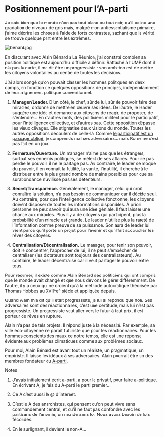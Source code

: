 # Positionnement pour l’A-parti

Je sais bien que le monde n’est pas tout blanc ou tout noir, qu’il existe une gradation de niveaux de gris mais, malgré mon antiessentialisme primaire, j’aime décrire les choses à l’aide de forts contrastes, sachant que la vérité se trouve quelque part entre les extrêmes.

![benard.jpg](https://tcrouzet.com/images_tc/2007/12/benard.jpg)

En discutant avec Alain Bénard à La Réunion, j’ai constaté combien sa position politique est aujourd’hui difficile à définir. Rattaché à l’UMP dont il n’a pas la carte, il me dit être un progressiste : son ambition est de mettre les citoyens volontaires au centre de toutes les décisions.

J’ai alors songé qu’on pouvait classer les hommes politiques en deux camps, en fonction de quelques oppositions de principes, indépendamment de leur alignement politique conventionnel.

1. **Manager/Leader.** D’un côté, le chef, sûr de lui, sûr de pouvoir faire des miracles, ordonne de mettre en œuvre ses idées. De l’autre, le leader suggère une idée et demande aux citoyens de réagir, de proposer, de s’entendre… En d’autres mots, des politiciens militent pour le participatif, pour l’intelligence collective, et d’autres pas. Cette opposition dépasse les vieux clivages. Elle stigmatise deux visions du monde. Toutes les autres oppositions découlent de celle-là. Comme [le participatif est un passage obligé](https://tcrouzet.com/2007/11/29/pourquoi-le-participatif-est-vital/), je comprends mal ses adversaires… mais Rome ne s’est pas fait en un jour.

2. **Fermeture/Ouverture.** Un manager n’aime pas que les étrangers, surtout ses ennemis politiques, se mêlent de ses affaires. Pour ne pas perdre le pouvoir, il ne le partage pas. Au contraire, le leader se moque du pouvoir, il en connait la futilité, la vanité, l’inutilité, il cherche à le distribuer entre le plus grand nombre de mains possibles pour que sa surabondance n’avilisse pas ses détenteurs.

3. **Secret/Transparence.** Généralement, le manager, celui qui croit connaître la solution, n’a pas besoin de communiquer car il décide seul. Au contraire, pour que l’intelligence collective fonctionne, les citoyens doivent disposer de toutes les informations disponibles. À priori personne ne peut savoir qui aura une idée géniale. Il faut laisser une chance aux miracles. Plus il y a de citoyens qui participent, plus la probabilité d’un miracle est grande. Le leader n’utilise plus la rareté de l’information comme preuve de sa puissance. Son aura de leader lui vient parce qu’il porte un projet pour l’avenir et qu’il fait accoucher les rêves des citoyens.

4. **Centralisation/Décentralisation.** Le manager, pour tenir son pouvoir, doit le concentrer, l’approcher de lui, il ne peut s’empêcher de centraliser (les dictateurs sont toujours des centralisateurs). Au contraire, le leader décentralise car il veut partager le pouvoir entre tous.

Pour résumer, il existe comme Alain Bénard des politiciens qui ont compris que le monde avait changé et que nous devions le gérer différemment. De l’autre, il y a ceux qui ne croient qu’à la méthode autocratique théorisée par Thomas Hobbes au XVII^e^ siècle et appliquée depuis.

Quand Alain m’a dit qu’il était progressiste, je lui ai répondu que non. Ses adversaires sont des réactionnaires, c’est une certitude, mais lui n’est pas progressiste. Un progressiste veut aller vers le futur à tout prix, il est porteur de rêves en rupture.

Alain n’a pas de tels projets. Il répond juste à la nécessité. Par exemple, sa ville éco-citoyenne ne parait futuriste que pour les réactionnaires. Pour les hommes conscients des maux de notre temps, elle est une réponse évidente aux problèmes climatiques comme aux problèmes sociaux.

Pour moi, Alain Bénard est avant tout un réaliste, un pragmatique, un empiriste. Il laisse les idéaux à ses adversaires. Alain pourrait être un des membres fondateur du [A-parti](https://tcrouzet.com/2007/11/16/la-ligne-droite-n%e2%80%99est-pas-le-plus-court-chemin/).

Notes

1. J’avais initialement écrit a-parti, a pour le privatif, pour faire a-politique. En écrivant A, je fais du A-parti le parti premier…

2. Ce A c’est aussi le @ d’internet.

3. C’est le A des anarchistes, qui pensent qu’on peut vivre sans commandement central, et qu’il ne faut pas confondre avec les partisans de l’anomie, un monde sans loi. Nous avons besoin de lois fécondes.

4. En le surlignant, il devient le non-A…
